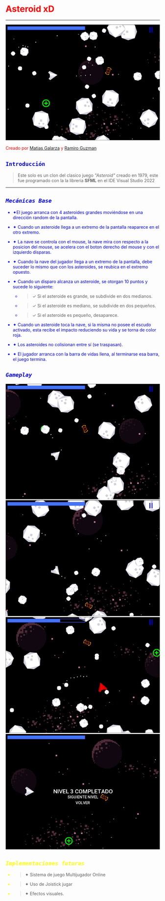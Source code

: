 
 <span style = "color: Red">
<h1> Asteroid xD </h1> 
<span /style>

---

![Glichteroids](README/Background.png)


Creado por  [Matias Galarza](https://www.linkedin.com/in/lobinux/) y  [Ramiro Guzman](https://www.linkedin.com/in/ramiro-guzman/)

<span style = "color: Blue">

## `Introducción`
> Este solo es un clon del clasico juego *"Asteroid"* creado en 1979, este fue programado con la la libreria **SFML** en el IDE Visual Studio 2022 
---
## *`Mecánicas Base`*

* ✦El juego arranca con 4 asteroides grandes moviéndose en una dirección random de la
pantalla.

* ✦ Cuando un asteroide llega a un extremo de la pantalla reaparece en el otro extremo.

* ✦ La nave se controla con el mouse, la nave mira con respecto a la posicion del mouse, se acelera con el boton derecho del mouse y con el izquierdo disparas.

* ✦ Cuando la nave del jugador llega a un extremo de la pantalla, debe suceder lo mismo que
con los asteroides, se reubica en el extremo opuesto.

* ✦ Cuando un disparo alcanza un asteroide, se otorgan 10 puntos y sucede lo siguiente:

    * >✓ Si el asteroide es grande, se subdivide en dos medianos.

    * >✓ Si el asteroide es mediano, se subdivide en dos pequeños.

    * >✓ Si el asteroide es pequeño, desaparece.

* ✦ Cuando un asteroide toca la nave, si la misma no posee el escudo activado, esta recibe el impacto reduciendo su vida y se torna de color roja.

* ✦ Los asteroides no colisionan entre sí (se traspasan).

* ✦ El jugador arranca con la barra de vidas llena, al terminarse esa barra, el juego termina.

## *`Gameplay`*

![Glichteroids](README/Captura1.png)
![Glichteroids](README/Captura2.png)
![Glichteroids](README/Captura3.png)
![Glichteroids](README/Captura4.png)

</style>
 <span style = "color: Yellow">

## *`Implementaciones futuras`*

* >✦ Sistema de juego Multijugador Online
* >✦ Uso de Joistick jugar
* >✦ Efectos visuales.

</style>
